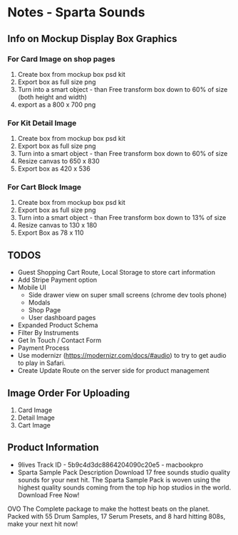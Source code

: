 # Notes - Sparta Sounds

## Info on Mockup Display Box Graphics

### For Card Image on shop pages

1. Create box from mockup box psd kit
2. Export box as full size png
3. Turn into a smart object - than Free transform box down to 60% of size (both height and width)
4. export as a 800 x 700 png

### For Kit Detail Image

1. Create box from mockup box psd kit
2. Export box as full size png
3. Turn into a smart object - than Free transform box down to 60% of size
4. Resize canvas to 650 x 830
5. Export box as 420 x 536

### For Cart Block Image

1. Create box from mockup box psd kit
2. Export box as full size png
3. Turn into a smart object - than Free transform box down to 13% of size
4. Resize canvas to 130 x 180
5. Export Box as 78 x 110

## TODOS

- Guest Shopping Cart Route, Local Storage to store cart information
- Add Stripe Payment option
- Mobile UI
  - Side drawer view on super small screens (chrome dev tools phone)
  - Modals
  - Shop Page
  - User dashboard pages
- Expanded Product Schema
- Filter By Instruments
- Get In Touch / Contact Form
- Payment Process
- Use modernizr (https://modernizr.com/docs/#audio) to try to get audio to play in Safari.
- Create Update Route on the server side for product management

## Image Order For Uploading

1. Card Image
2. Detail Image
3. Cart Image

## Product Information

- 9lives Track ID - 5b9c4d3dc8864204090c20e5 - macbookpro
- Sparta Sample Pack Description
  Download 17 free sounds studio quality sounds for your next hit. The Sparta Sample Pack is woven using the highest quality sounds coming from the top hip hop studios in the world. Download Free Now!

OVO The Complete package to make the hottest beats on the planet. Packed with 55 Drum Samples, 17 Serum Presets, and 8 hard hitting 808s, make your next hit now!

